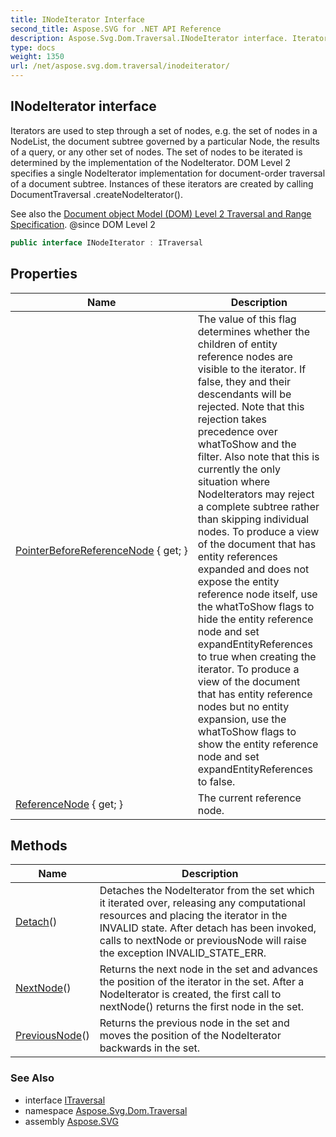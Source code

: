 ```yaml
---
title: INodeIterator Interface
second_title: Aspose.SVG for .NET API Reference
description: Aspose.Svg.Dom.Traversal.INodeIterator interface. Iterators are used to step through a set of nodes e.g. the set of nodes in a NodeList the document subtree governed by a particular Node the results of a query or any other set of nodes. The set of nodes to be iterated is determined by the implementation of the NodeIterator. DOM Level 2 specifies a single NodeIterator implementation for document-order traversal of a document subtree. Instances of these iterators are created by calling DocumentTraversal .createNodeIterator
type: docs
weight: 1350
url: /net/aspose.svg.dom.traversal/inodeiterator/
---
```

## INodeIterator interface

Iterators are used to step through a set of nodes, e.g. the set of nodes in a NodeList, the document subtree governed by a particular Node, the results of a query, or any other set of nodes. The set of nodes to be iterated is determined by the implementation of the NodeIterator. DOM Level 2 specifies a single NodeIterator implementation for document-order traversal of a document subtree. Instances of these iterators are created by calling DocumentTraversal .createNodeIterator().

See also the [Document object Model (DOM) Level 2 Traversal and Range Specification](http://www.w3.org/TR/2000/REC-DOM-Level-2-Traversal-Range-20001113). @since DOM Level 2

```csharp
public interface INodeIterator : ITraversal
```

## Properties

| Name | Description |
| --- | --- |
| [PointerBeforeReferenceNode](../../aspose.svg.dom.traversal/inodeiterator/pointerbeforereferencenode/) { get; } | The value of this flag determines whether the children of entity reference nodes are visible to the iterator. If false, they and their descendants will be rejected. Note that this rejection takes precedence over whatToShow and the filter. Also note that this is currently the only situation where NodeIterators may reject a complete subtree rather than skipping individual nodes. To produce a view of the document that has entity references expanded and does not expose the entity reference node itself, use the whatToShow flags to hide the entity reference node and set expandEntityReferences to true when creating the iterator. To produce a view of the document that has entity reference nodes but no entity expansion, use the whatToShow flags to show the entity reference node and set expandEntityReferences to false. |
| [ReferenceNode](../../aspose.svg.dom.traversal/inodeiterator/referencenode/) { get; } | The current reference node. |

## Methods

| Name | Description |
| --- | --- |
| [Detach](../../aspose.svg.dom.traversal/inodeiterator/detach/)() | Detaches the NodeIterator from the set which it iterated over, releasing any computational resources and placing the iterator in the INVALID state. After detach has been invoked, calls to nextNode or previousNode will raise the exception INVALID_STATE_ERR. |
| [NextNode](../../aspose.svg.dom.traversal/inodeiterator/nextnode/)() | Returns the next node in the set and advances the position of the iterator in the set. After a NodeIterator is created, the first call to nextNode() returns the first node in the set. |
| [PreviousNode](../../aspose.svg.dom.traversal/inodeiterator/previousnode/)() | Returns the previous node in the set and moves the position of the NodeIterator backwards in the set. |

### See Also

* interface [ITraversal](../itraversal/)
* namespace [Aspose.Svg.Dom.Traversal](../../aspose.svg.dom.traversal/)
* assembly [Aspose.SVG](../../)
